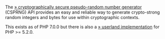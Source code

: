 The
<a href="https://en.wikipedia.org/wiki/Cryptographically_secure_pseudorandom_number_generator" class="link external">» cryptographically secure pseudo-random number generator</a>
(CSPRNG) API provides an easy and reliable way to generate crypto-strong
random integers and bytes for use within cryptographic contexts.

This exists as of PHP 7.0.0 but there is also a
<a href="https://github.com/paragonie/random_compat" class="link external">» userland implementation</a>
for PHP \>= 5.2.0.
